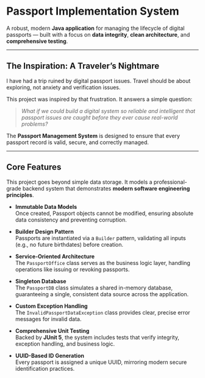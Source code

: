 # Passport Implementation System

A robust, modern **Java application** for managing the lifecycle of digital passports — built with a focus on **data integrity**, **clean architecture**, and **comprehensive testing**.

---

## The Inspiration: A Traveler’s Nightmare

I have had a trip ruined by digital passport issues. Travel should be about exploring, not anxiety and verification issues. 

This project was inspired by that frustration. It answers a simple question:

> *What if we could build a digital system so reliable and intelligent that passport issues are caught before they ever cause real-world problems?*

The **Passport Management System** is designed to ensure that every passport record is valid, secure, and correctly managed.

---

## Core Features

This project goes beyond simple data storage. It models a professional-grade backend system that demonstrates **modern software engineering principles**.

- **Immutable Data Models**  
  Once created, Passport objects cannot be modified, ensuring absolute data consistency and preventing corruption.

- **Builder Design Pattern**  
  Passports are instantiated via a `Builder` pattern, validating all inputs (e.g., no future birthdates) before creation.

- **Service-Oriented Architecture**  
  The `PassportOffice` class serves as the business logic layer, handling operations like issuing or revoking passports.

- **Singleton Database**  
  The `PassportDB` class simulates a shared in-memory database, guaranteeing a single, consistent data source across the application.

- **Custom Exception Handling**  
  The `InvalidPassportDataException` class provides clear, precise error messages for invalid data.

- **Comprehensive Unit Testing**  
  Backed by **JUnit 5**, the system includes tests that verify integrity, exception handling, and business logic.

- **UUID-Based ID Generation**  
  Every passport is assigned a unique UUID, mirroring modern secure identification practices.
